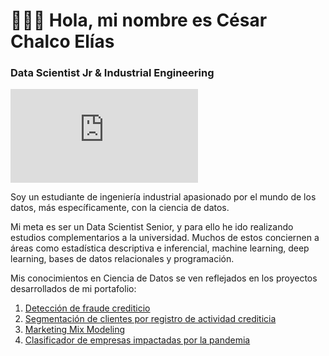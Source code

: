 # 👨🏻‍🔬 Hola, mi nombre es César Chalco Elías
### Data Scientist Jr & Industrial Engineering

![banner](https://www.linkpicture.com/view.php?img=LPic6269f13a2941f243312001)

Soy un estudiante de ingeniería industrial apasionado por el mundo de los datos, más específicamente, con la ciencia de datos.

Mi meta es ser un Data Scientist Senior, y para ello he ido realizando estudios complementarios a la universidad. Muchos de estos conciernen a áreas como estadística descriptiva e inferencial, machine learning, deep learning, bases de datos relacionales y programación.

Mis conocimientos en Ciencia de Datos se ven reflejados en los proyectos desarrollados de mi portafolio:

1. [Detección de fraude crediticio](https://github.com/Chesar832/Fraud_Detection_in_Python)
2. [Segmentación de clientes por registro de actividad crediticia](https://github.com/Chesar832/Credit-Cards-Clustering)
3. [Marketing Mix Modeling](https://github.com/Chesar832/Marketing-Mix-Modeling)
4. [Clasificador de empresas impactadas por la pandemia](https://github.com/Chesar832/Deteccion-de-empresas-impactadas-por-la-pandemia)
